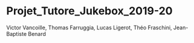 # Projet_Tutore_Jukebox_2019-20
Victor Vancoille, Thomas Farruggia, Lucas Ligerot, Théo Fraschini, Jean-Baptiste Benard
